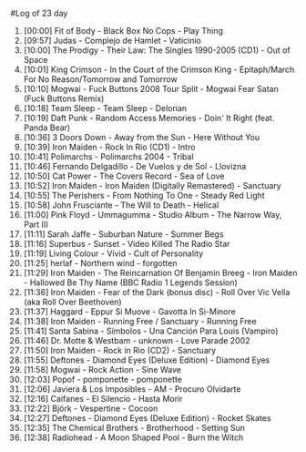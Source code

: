 #Log of 23 day

1. [00:00] Fit of Body - Black Box No Cops - Play Thing
1. [09:57] Judas - Complejo de Hamlet - Vaticinio
1. [10:00] The Prodigy - Their Law: The Singles 1990-2005 (CD1) - Out of Space
1. [10:01] King Crimson - In the Court of the Crimson King - Epitaph/March For No Reason/Tomorrow and Tomorrow
1. [10:10] Mogwai - Fuck Buttons 2008 Tour Split - Mogwai Fear Satan (Fuck Buttons Remix)
1. [10:18] Team Sleep - Team Sleep - Delorian
1. [10:19] Daft Punk - Random Access Memories - Doin' It Right (feat. Panda Bear)
1. [10:36] 3 Doors Down - Away from the Sun - Here Without You
1. [10:39] Iron Maiden - Rock In Rio (CD1) - Intro
1. [10:41] Polimarchs - Polimarchs 2004 - Tribal
1. [10:46] Fernando Delgadillo - De Vuelos y de Sol - Llovizna
1. [10:50] Cat Power - The Covers Record - Sea of Love
1. [10:52] Iron Maiden - Iron Maiden (Digitally Remastered) - Sanctuary
1. [10:55] The Perishers - From Nothing To One - Steady Red Light
1. [10:58] John Frusciante - The Will to Death - Helical
1. [11:00] Pink Floyd - Ummagumma - Studio Album - The Narrow Way, Part III
1. [11:11] Sarah Jaffe - Suburban Nature - Summer Begs
1. [11:16] Superbus - Sunset - Video Killed The Radio Star
1. [11:19] Living Colour - Vivid - Cult of Personality
1. [11:25] herlaf - Northern wind - forgotten
1. [11:29] Iron Maiden - The Reincarnation Of Benjamin Breeg - Iron Maiden - Hallowed Be Thy Name (BBC Radio 1 Legends Session)
1. [11:36] Iron Maiden - Fear of the Dark (bonus disc) - Roll Over Vic Vella (aka Roll Over Beethoven)
1. [11:37] Haggard - Eppur Si Muove - Gavotta In Si-Minore
1. [11:38] Iron Maiden - Running Free / Sanctuary - Running Free
1. [11:41] Santa Sabina - Símbolos - Una Canción Para Louis (Vampiro)
1. [11:46] Dr. Motte & Westbam - unknown - Love Parade 2002
1. [11:50] Iron Maiden - Rock in Rio (CD2) - Sanctuary
1. [11:55] Deftones - Diamond Eyes (Deluxe Edition) - Diamond Eyes
1. [11:58] Mogwai - Rock Action - Sine Wave
1. [12:03] Popof - pomponette - pomponette
1. [12:06] Javiera & Los Imposibles - AM - Procuro Olvidarte
1. [12:16] Caifanes - El Silencio - Hasta Morir
1. [12:22] Björk - Vespertine - Cocoon
1. [12:27] Deftones - Diamond Eyes (Deluxe Edition) - Rocket Skates
1. [12:35] The Chemical Brothers - Brotherhood - Setting Sun
1. [12:38] Radiohead - A Moon Shaped Pool - Burn the Witch
